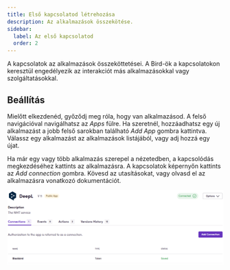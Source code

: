 ```yaml
---
title: Első kapcsolatod létrehozása
description: Az alkalmazások összekötése.
sidebar:
  label: Az első kapcsolatod
  order: 2
---
```


A kapcsolatok az alkalmazások összeköttetései. A Bird-ök a kapcsolatokon keresztül engedélyezik az interakciót más alkalmazásokkal vagy szolgáltatásokkal.

## Beállítás

Mielőtt elkezdenéd, győződj meg róla, hogy van alkalmazásod. A felső navigációval navigálhatsz az _Apps_ fülre. Ha szeretnél, hozzáadhatsz egy új alkalmazást a jobb felső sarokban található _Add App_ gombra kattintva. Válassz egy alkalmazást az alkalmazások listájából, vagy adj hozzá egy újat.

Ha már egy vagy több alkalmazás szerepel a nézetedben, a kapcsolódás megkezdéséhez kattints az alkalmazásra. A kapcsolatok képernyőn kattints az _Add connection_ gombra. Kövesd az utasításokat, vagy olvasd el az alkalmazásra vonatkozó dokumentációt.

![connection](../../../../assets/docs/connection.png)